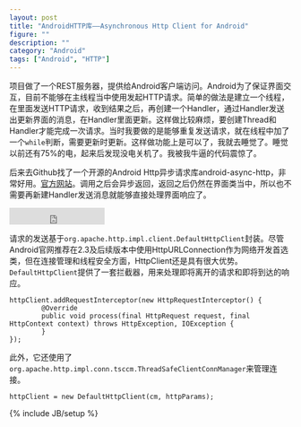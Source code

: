 ```yaml
---
layout: post
title: "AndroidHTTP库——Asynchronous Http Client for Android"
figure: ""
description: ""
category: "Android"
tags: ["Android", "HTTP"]
---
```


项目做了一个REST服务器，提供给Android客户端访问。Android为了保证界面交互，目前不能够在主线程当中使用发起HTTP请求。简单的做法是建立一个线程，在里面发送HTTP请求，收到结果之后，再创建一个Handler，通过Handler发送出更新界面的消息，在Handler里面更新。这样做比较麻烦，要创建Thread和Handler才能完成一次请求。当时我要做的是能够重复发送请求，就在线程中加了一个`while`判断，需要更新时更新。这样做功能上是可以了，我就去睡觉了。睡觉以前还有75%的电，起来后发现没电关机了。我被我牛逼的代码震惊了。

后来去Github找了一个开源的Android Http异步请求库android-async-http，非常好用。[官方网站](http://loopj.com/android-async-http/)。调用之后会异步返回，返回之后仍然在界面类当中，所以也不需要再新建Handler发送消息就能够直接处理界面响应了。

<iframe src="http://ghbtns.com/github-btn.html?user=loopj&repo=android-async-http&type=fork&count=true&size=large"
  allowtransparency="true" frameborder="0" scrolling="0" width="170" height="30"></iframe>

请求的发送基于`org.apache.http.impl.client.DefaultHttpClient`封装。尽管Android官网推荐在2.3及后续版本中使用HttpURLConnection作为网络开发首选类，但在连接管理和线程安全方面，HttpClient还是具有很大优势。`DefaultHttpClient`提供了一套拦截器，用来处理即将离开的请求和即将到达的响应。

    httpClient.addRequestInterceptor(new HttpRequestInterceptor() {
            @Override
            public void process(final HttpRequest request, final HttpContext context) throws HttpException, IOException {
            }
    });

此外，它还使用了`org.apache.http.impl.conn.tsccm.ThreadSafeClientConnManager`来管理连接。

    httpClient = new DefaultHttpClient(cm, httpParams);

{% include JB/setup %}
